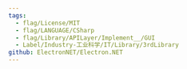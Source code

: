 ```yaml
---
tags:
  - flag/License/MIT
  - flag/LANGUAGE/CSharp
  - flag/Library/APILayer/Implement__/GUI
  - Label/Industry-工业科学/IT/Library/3rdLibrary
github: ElectronNET/Electron.NET
---
```

